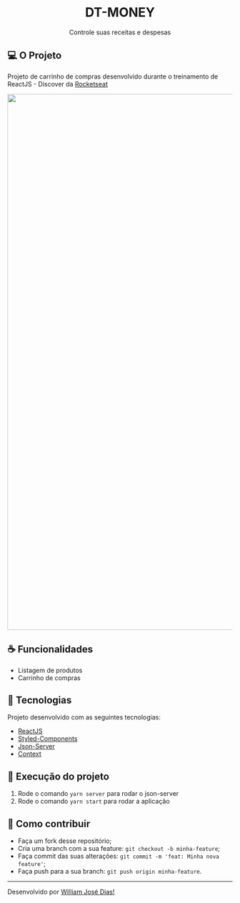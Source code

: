 <h1 align="center"> DT-MONEY</h1>
<p align="center">Controle suas receitas e despesas</p>


## 💻 O Projeto
Projeto de carrinho de compras desenvolvido durante o treinamento de ReactJS - Discover da [Rocketseat](https://www.rocketseat.com.br/)

<img src="./images/rocketshoes.gif" width="1200px"/>

## ☕ Funcionalidades
- Listagem de produtos
- Carrinho de compras

## :pushpin: Tecnologias
Projeto desenvolvido com as seguintes tecnologias:
- [ReactJS](https://reactjs.org/)
- [Styled-Components](https://styled-components.com/)
- [Json-Server](https://github.com/typicode/json-server)
- [Context](https://reactjs.org/docs/context.html)

## 🚀 Execução do projeto
1. Rode o comando `yarn server` para rodar o json-server
2. Rode o comando `yarn start` para rodar a aplicação


## 🤔 Como contribuir

- Faça um fork desse repositório;
- Cria uma branch com a sua feature: `git checkout -b minha-feature`;
- Faça commit das suas alterações: `git commit -m 'feat: Minha nova feature'`;
- Faça push para a sua branch: `git push origin minha-feature`.

---

Desenvolvido por [William José Dias!](https://github.com/WilliamWJD)
